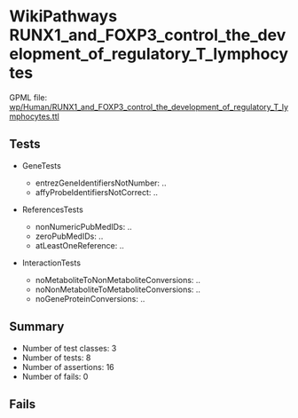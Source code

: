 # WikiPathways RUNX1_and_FOXP3_control_the_development_of_regulatory_T_lymphocytes

GPML file: [wp/Human/RUNX1_and_FOXP3_control_the_development_of_regulatory_T_lymphocytes.ttl](../wp/Human/RUNX1_and_FOXP3_control_the_development_of_regulatory_T_lymphocytes.ttl)

## Tests

* GeneTests
    * entrezGeneIdentifiersNotNumber: ..
    * affyProbeIdentifiersNotCorrect: ..

* ReferencesTests
    * nonNumericPubMedIDs: ..
    * zeroPubMedIDs: ..
    * atLeastOneReference: ..

* InteractionTests
    * noMetaboliteToNonMetaboliteConversions: ..
    * noNonMetaboliteToMetaboliteConversions: ..
    * noGeneProteinConversions: ..

## Summary

* Number of test classes: 3
* Number of tests: 8
* Number of assertions: 16
* Number of fails: 0

## Fails

